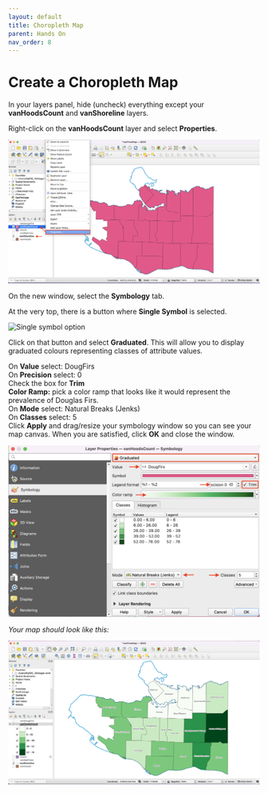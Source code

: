 ```yaml
---
layout: default
title: Choropleth Map
parent: Hands On
nav_order: 8
---
```


# Create a Choropleth Map

In your layers panel, hide (uncheck) everything except your **vanHoodsCount** and **vanShoreline** layers.

Right-click on the **vanHoodsCount** layer and select **Properties**.

![vanHoodsCount Properties](vanHoodsCount-properties_20220519.png)

On the new window, select the **Symbology** tab.

At the very top, there is a button where **Single Symbol** is selected.

![Single symbol option](single-symbol_20220159.png)

Click on that button and select **Graduated**. This will allow you to display graduated colours representing classes of attribute values.

On **Value** select: DougFirs  
On **Precision** select: 0  
Check the box for **Trim**  
**Color Ramp:** pick a color ramp that looks like it would represent the prevalence of Douglas Firs.     
On **Mode** select: Natural Breaks (Jenks)  
On **Classes** select: 5  
Click **Apply** and drag/resize your symbology window so you can see your map canvas. When you are satisfied, click **OK** and close the window.  

![VanHoodsCount graduated attributes](vanHoodsCount-graduated-attributes_20220519.png)

*Your map should look like this:*

![Green choropleth map](VanHoods-map_20220520.png)
